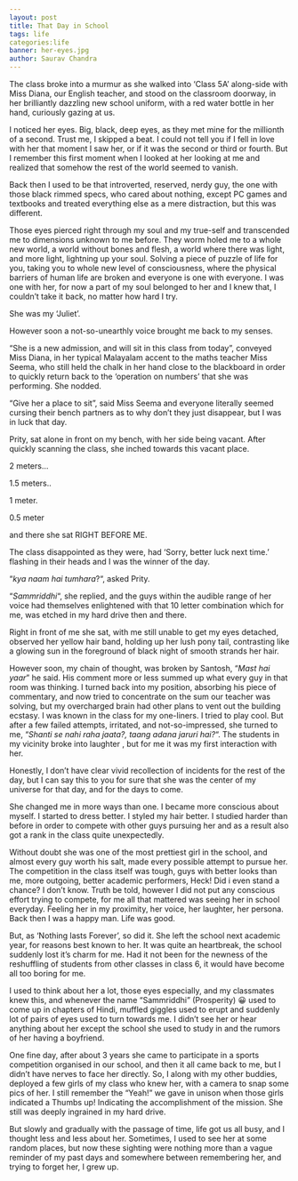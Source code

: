 ```yaml
---
layout: post
title: That Day in School
tags: life
categories:life
banner: her-eyes.jpg
author: Saurav Chandra
---
```

The class broke into a murmur as she walked into ‘Class 5A’ along-side with Miss Diana, our English teacher, and stood on the classroom doorway, in her brilliantly dazzling new school uniform, with a red water bottle in her hand, curiously gazing at us.

I noticed her eyes. Big, black, deep eyes, as they met mine for the millionth of a second. Trust me, I skipped a beat. I could not tell you if I fell in love with her that moment I saw her, or if it was the second or third or fourth. But I remember this first moment when I looked at her looking at me and realized that somehow the rest of the world seemed to vanish.

Back then I used to be that introverted, reserved, nerdy guy, the one with those black rimmed specs, who cared about nothing, except PC games and textbooks and treated everything else as a mere distraction, but this was different.

Those eyes pierced right through my soul and my true-self and transcended me to dimensions unknown to me before. They worm holed me to a whole new world, a world without bones and flesh, a world where there was light, and more light, lightning up your soul. Solving a piece of puzzle of life for you, taking you to whole new level of consciousness, where the physical barriers of human life are broken and everyone is one with everyone. I was one with her, for now a part of my soul belonged to her and I knew that, I couldn’t take it back, no matter how hard I try.

She was my ‘Juliet’.

However soon a not-so-unearthly voice brought me back to my senses.

“She is a new admission, and will sit in this class from today”, conveyed Miss Diana, in her typical Malayalam accent to the maths teacher Miss Seema, who still held the chalk in her hand close to the blackboard in order to quickly return back to the ‘operation on numbers’ that she was performing. She nodded.

“Give her a place to sit”, said Miss Seema and everyone literally seemed cursing their bench partners as to why don’t they just disappear, but I was in luck that day.

Prity, sat alone in front on my bench, with her side being vacant. After quickly scanning the class, she inched towards this vacant place.

2 meters…

1.5 meters..

1 meter.

0.5 meter

and there she sat RIGHT BEFORE ME.

The class disappointed as they were, had ‘Sorry, better luck next time.’ flashing in their heads and I was the winner of the day.

“*kya naam hai tumhara*?“, asked Prity.

“*Sammriddhi*“, she replied, and the guys within the audible range of her voice had themselves enlightened with that 10 letter combination which for me, was etched in my hard drive then and there.

Right in front of me she sat, with me still unable to get my eyes detached, observed her yellow hair band, holding up her lush pony tail, contrasting like a glowing sun in the foreground of black night of smooth strands her hair.

However soon, my chain of thought, was broken by Santosh, “*Mast hai yaar*” he said. His comment more or less summed up what every guy in that room was thinking. I turned back into my position, absorbing his piece of commentary, and now tried to concentrate on the sum our teacher was solving, but my overcharged brain had other plans to vent out the building ecstasy. I was known in the class for my one-liners. I tried to play cool. But after a few failed attempts, irritated, and not-so-impressed, she turned to me, “*Shanti se nahi raha jaata?, taang adana jaruri hai?*“. The students in my vicinity broke into laughter , but for me it was my first interaction with her.

Honestly, I don’t have clear vivid recollection of incidents for the rest of the day, but I can say this to you for sure that she was the center of my universe for that day, and for the days to come.

She changed me in more ways than one. I became more conscious about myself. I started to dress better. I styled my hair better. I studied harder than before in order to compete with other guys pursuing her and as a result also got a rank in the class quite unexpectedly.

Without doubt she was one of the most prettiest girl in the school, and almost every guy worth his salt, made every possible attempt to pursue her. The competition in the class itself was tough, guys with better looks than me, more outgoing, better academic performers, Heck! Did i even stand a chance? I don’t know. Truth be told, however I did not put any conscious effort trying to compete, for me all that mattered was seeing her in school everyday. Feeling her in my proximity, her voice, her laughter, her persona. Back then I was a happy man. Life was good.

But, as ‘Nothing lasts Forever’, so did it. She left the school next academic year, for reasons best known to her. It was quite an heartbreak, the school suddenly lost it’s charm for me. Had it not been for the newness of the reshuffling of students from other classes in class 6, it would have become all too boring for me.

I used to think about her a lot, those eyes especially, and my classmates knew this, and whenever the name “Sammriddhi” (Prosperity) :grinning:
 used to come up in chapters of Hindi, muffled giggles used to erupt and suddenly lot of pairs of eyes used to turn towards me. I didn’t see her or hear anything about her except the school she used to study in and the rumors of her having a boyfriend.

One fine day, after about 3 years she came to participate in a sports competition organised in our school, and then it all came back to me, but I didn’t have nerves to face her directly. So, I along with my other buddies, deployed a few girls of my class who knew her, with a camera to snap some pics of her. I still remember the “Yeah!” we gave in unison when those girls indicated a Thumbs up! Indicating the accomplishment of the mission. She still was deeply ingrained in my hard drive.

But slowly and gradually with the passage of time, life got us all busy, and I thought less and less about her. Sometimes, I used to see her at some random places, but now these sighting were nothing more than a vague reminder of my past days and somewhere between remembering her, and trying to forget her, I grew up.

